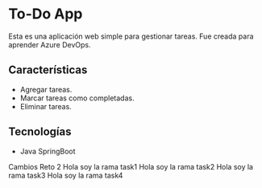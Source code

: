 # To-Do App

Esta es una aplicación web simple para gestionar tareas. Fue creada para aprender Azure DevOps.

## Características
- Agregar tareas.
- Marcar tareas como completadas.
- Eliminar tareas.

## Tecnologías
- Java SpringBoot

Cambios Reto 2
Hola soy la rama task1
Hola soy la rama task2
Hola soy la rama task3
Hola soy la rama task4